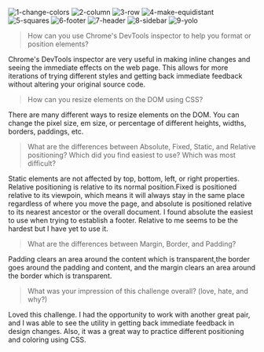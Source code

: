 ![1-change-colors](./imgs/1-change-colors.png "1-change-colors")
![2-column](./imgs/2-column.png "2-column")
![3-row](./imgs/3-row.png "3-row")
![4-make-equidistant](./imgs/4-make-equidistant.png "4-make-equidistant")
![5-squares](./imgs/5-squares.png "5-squares")
![6-footer](./imgs/6-footer.png "6-footer")
![7-header](./imgs/7-header.png "7-header")
![8-sidebar](./imgs/8-sidebar.png "8-sidebar")
![9-yolo](./imgs/9-yolo.png "9-yolo")

>How can you use Chrome's DevTools inspector to help you format or position elements?

Chrome's DevTools inspector are very useful in making inline changes and seeing the immediate effects on the web page. This allows for more iterations of trying different styles and getting back immediate feedback without altering your original source code.

>How can you resize elements on the DOM using CSS?

There are many different ways to resize elements on the DOM. You can change the pixel size, em size, or percentage of different heights, widths, borders, paddings, etc.

>What are the differences between Absolute, Fixed, Static, and Relative positioning? Which did you find easiest to use? Which was most difficult?

Static elements are not affected by top, bottom, left, or right properties. Relative positioning is relative to its normal position.Fixed is positioned relative to its viewpoin, which means it will always stay in the same place regardless of where you move the page,  and absolute is positioned relative to its nearest ancestor or the overall document. I found absolute the easiest to use when trying to establish a footer. Relative to me seems to be the hardest but I have yet to use it.

>What are the differences between Margin, Border, and Padding?

Padding clears an area around the content which is transparent,the border goes around the padding and content, and the margin clears an area around the border which is transparent.

>What was your impression of this challenge overall? (love, hate, and why?)

Loved this challenge. I had the opportunity to work with another great pair, and I was able to see the utility in getting back immediate feedback in design changes. Also, it was a great way to practice different positioning and coloring using CSS.